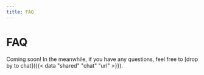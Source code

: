 ```yaml
---
title: FAQ
---
```


# FAQ

Coming soon! In the meanwhile, if you have any questions, feel free to [drop by to chat]({{< data "shared" "chat" "url" >}}).
